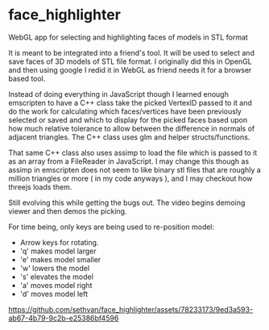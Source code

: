 # face_highlighter

WebGL app for selecting and highlighting faces of models in STL format

It is meant to be integrated into a friend's tool. It will be used to select and save faces of 3D models of STL file format. I originally did this in OpenGL and then using google I redid it in WebGL as friend needs it for a browser based tool.  

Instead of doing everything in JavaScript though I learned enough emscripten to have a C++ class take the picked VertexID passed to it and do the work for calculating which faces/vertices have been previously selected or saved and which to display for the picked faces based upon how much relative tolerance to allow between the difference in normals of adjacent triangles. The C++ class uses glm and helper structs/functions.  

That same C++ class also uses assimp to load the file which is passed to it as an array from a FileReader in JavaScript. I may change this though as assimp in emscripten does not seem to like binary stl files that are roughly a million triangles or more ( in my code anyways ), and I may checkout how threejs loads them.  

Still evolving this while getting the bugs out. The video begins demoing viewer and then demos the picking.

For time being, only keys are being used to re-position model:  
* Arrow keys for rotating.  
* 'q' makes model larger  
* 'e' makes model smaller  
* 'w' lowers the model  
* 's' elevates the model  
* 'a' moves model right  
* 'd' moves model left



https://github.com/sethvan/face_highlighter/assets/78233173/9ed3a593-ab67-4b79-9c2b-e25386bf4596
